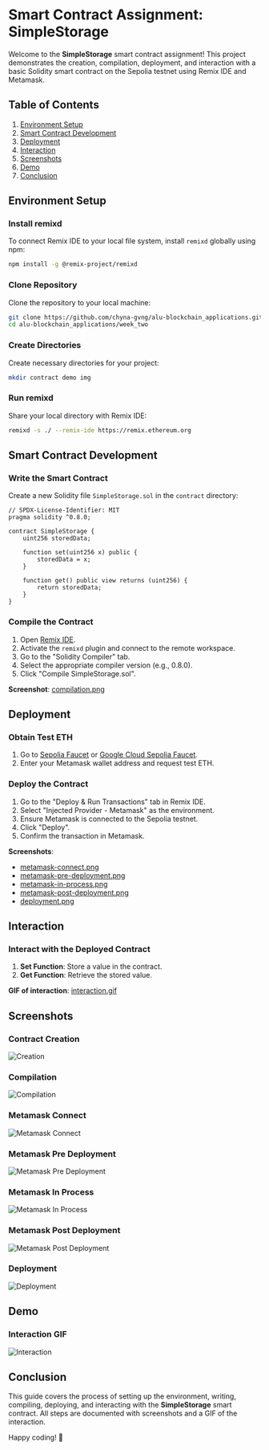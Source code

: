 # Smart Contract Assignment: SimpleStorage

Welcome to the **SimpleStorage** smart contract assignment! This project demonstrates the creation, compilation, deployment, and interaction with a basic Solidity smart contract on the Sepolia testnet using Remix IDE and Metamask.

## Table of Contents

1. [Environment Setup](#environment-setup)
2. [Smart Contract Development](#smart-contract-development)
3. [Deployment](#deployment)
4. [Interaction](#interaction)
5. [Screenshots](#screenshots)
6. [Demo](#demo)
7. [Conclusion](#conclusion)

## Environment Setup

### Install remixd

To connect Remix IDE to your local file system, install `remixd` globally using npm:

```sh
npm install -g @remix-project/remixd
```

### Clone Repository

Clone the repository to your local machine:

```sh
git clone https://github.com/chyna-gvng/alu-blockchain_applications.git
cd alu-blockchain_applications/week_two
```

### Create Directories

Create necessary directories for your project:

```sh
mkdir contract demo img
```

### Run remixd

Share your local directory with Remix IDE:

```sh
remixd -s ./ --remix-ide https://remix.ethereum.org
```

## Smart Contract Development

### Write the Smart Contract

Create a new Solidity file `SimpleStorage.sol` in the `contract` directory:

```solidity
// SPDX-License-Identifier: MIT
pragma solidity ^0.8.0;

contract SimpleStorage {
    uint256 storedData;

    function set(uint256 x) public {
        storedData = x;
    }

    function get() public view returns (uint256) {
        return storedData;
    }
}
```

### Compile the Contract

1. Open [Remix IDE](https://remix.ethereum.org/).
2. Activate the `remixd` plugin and connect to the remote workspace.
3. Go to the "Solidity Compiler" tab.
4. Select the appropriate compiler version (e.g., 0.8.0).
5. Click "Compile SimpleStorage.sol".

**Screenshot**: [compilation.png](img/compilation.png)

## Deployment

### Obtain Test ETH

1. Go to [Sepolia Faucet](https://sepoliafaucet.com/) or [Google Cloud Sepolia Faucet](https://cloud.google.com/application/web3/faucet/ethereum/sepolia).
2. Enter your Metamask wallet address and request test ETH.

### Deploy the Contract

1. Go to the "Deploy & Run Transactions" tab in Remix IDE.
2. Select "Injected Provider - Metamask" as the environment.
3. Ensure Metamask is connected to the Sepolia testnet.
4. Click "Deploy".
5. Confirm the transaction in Metamask.

**Screenshots**:
- [metamask-connect.png](img/metamask-connect.png)
- [metamask-pre-deployment.png](img/metamask-pre-deployment.png)
- [metamask-in-process.png](img/metamask-in-process.png)
- [metamask-post-deployment.png](img/metamask-post-deployment.png)
- [deployment.png](img/deployment.png)

## Interaction

### Interact with the Deployed Contract

1. **Set Function**: Store a value in the contract.
2. **Get Function**: Retrieve the stored value.

**GIF of interaction**: [interaction.gif](demo/interaction.gif)

## Screenshots

### Contract Creation

![Creation](img/creation.png)

### Compilation

![Compilation](img/compilation.png)

### Metamask Connect

![Metamask Connect](img/metamask-connect.png)

### Metamask Pre Deployment

![Metamask Pre Deployment](img/metamask-pre-deployment.png)


### Metamask In Process

![Metamask In Process](img/metamask-in-process.png)

### Metamask Post Deployment

![Metamask Post Deployment](img/metamask-post-deployment.png)

### Deployment

![Deployment](img/deployment.png)

## Demo

### Interaction GIF

![Interaction](demo/interaction.gif)

## Conclusion

This guide covers the process of setting up the environment, writing, compiling, deploying, and interacting with the **SimpleStorage** smart contract. All steps are documented with screenshots and a GIF of the interaction.

Happy coding! 🚀

